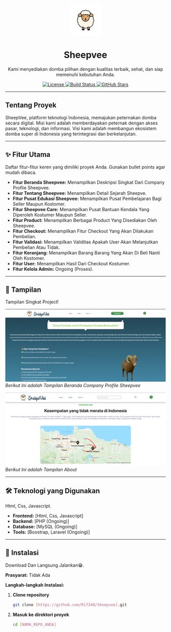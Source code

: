<div align="center">
  <img src="https://raw.githubusercontent.com/Rif340/Gambar-Gambar/refs/heads/main/logo_sheepvee.png" alt="Logo Proyek" width="100"/>
  
  # Sheepvee
  
  <p>
  Kami menyediakan domba pilihan dengan kualitas terbaik, sehat, dan siap memenuhi kebutuhan Anda.
  </p>

  <a href="[URL_LISENSI]">
    <img src="https://img.shields.io/badge/license-MIT-blue.svg" alt="License"/>
  </a>
  <a href="[URL_AKSI_GITHUB_ANDA]">
    <img src="https://img.shields.io/github/actions/workflow/status/[USERNAME]/[REPO]/[WORKFLOW_FILE].yml?branch=main" alt="Build Status"/>
  </a>
  <a href="[URL_REPO_GITHUB]">
    <img src="https://img.shields.io/github/stars/[USERNAME]/[REPO]?style=social" alt="GitHub Stars"/>
  </a>

</div>

---

##  Tentang Proyek

SheepVee, platform teknologi Indonesia, memajukan peternakan domba secara digital. Misi kami adalah memberdayakan peternak dengan akses pasar, teknologi, dan informasi. Visi kami adalah membangun ekosistem domba super di Indonesia yang terintegrasi dan berkelanjutan.

---

## ✨ Fitur Utama

Daftar fitur-fitur keren yang dimiliki proyek Anda. Gunakan bullet points agar mudah dibaca.
* **Fitur Beranda Sheepvee:** Menampilkan Deskripsi Singkat Dari Company Proflie Sheepvee.
* **Fitur Tentang Sheepvee:** Menampilkan Detail Sejarah Sheepve.
* **Fitur Pusat Edukasi Sheepvee:** Menampilkan Pusat Pembelajaran Bagi Seller Maupun Kostomer.
* **Fitur Sheepvee Care:** Menampilkan Pusat Bantuan Kendala Yang Diperoleh Kostumer Maupun Seller.
* **Fitur Product:** Menampilkan Berbagai Product Yang Disediakan Oleh Sheepvee.
* **Fitur Checkout:** Menampilkan Fitur Checkout Yang Akan Dilakukan Pembelian.
* **Fitur Validasi:** Menampilkan Validitas Apakah User Akan Melanjutkan Pembelian Atau Tidak.
* **Fitur Keranjang:** Menampilkan Barang Barang Yang Akan Di Beli Nanti Oleh Kostomer.
* **Fitur User:** Menampilkan Hasil Dari Checkout Kostumer.
* **Fitur Kelola Admin:** Ongoing (Proses).

---

## 📸 Tampilan

Tampilan Singkat Project!

![Halaman Beranda](https://github.com/Rif340/Gambar-Gambar/blob/main/Screenshot%202025-06-13%20205147.png)
*Berikut Ini adalah Tampilan Beranda Company Profile Sheepvee*

![Halaman About Sheepvee](https://raw.githubusercontent.com/Rif340/Gambar-Gambar/refs/heads/main/Screenshot%202025-06-13%20205651.png)
*Berikut Ini adalah Tampilan About*

---

## 🛠️ Teknologi yang Digunakan

Html, Css, Javascript.

* **Frontend:** [Html, Css, Javascript]
* **Backend:** [PHP (Ongoing)]
* **Database:** [MySQL (Ongoing)]
* **Tools:** [Boostrap, Laravel (Ongoing)]

---

## 🚀 Instalasi

Download Dan Langsung Jalankan😁.

**Prasyarat:**
Tidak Ada

**Langkah-langkah Instalasi:**

1.  **Clone repository**
    ```sh
    git clone [https://github.com/Rif340/Sheepvee].git
    ```

2.  **Masuk ke direktori proyek**
    ```sh
    cd [NAMA_REPO_ANDA]
    ```
